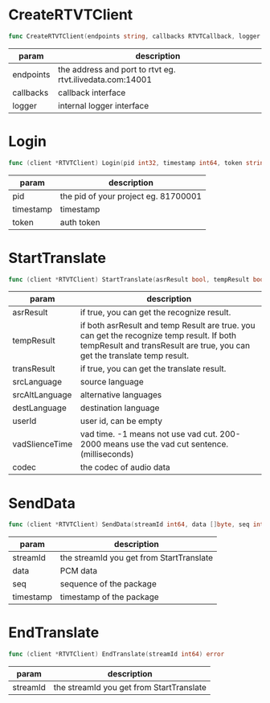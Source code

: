 # CreateRTVTClient

```go
func CreateRTVTClient(endpoints string, callbacks RTVTCallback, logger RTVTLogger) *RTVTClient
```


| **param** | **description**                                           |
| --------- | --------------------------------------------------------- |
| endpoints | the address and port to rtvt eg. rtvt.ilivedata.com:14001 |
| callbacks | callback interface                                        |
| logger    | internal logger interface                                 |

# Login

```go
func (client *RTVTClient) Login(pid int32, timestamp int64, token string) bool
```


| **param** | **description**                      |
| --------- | ------------------------------------ |
| pid       | the pid of your project eg. 81700001 |
| timestamp | timestamp                            |
| token     | auth token                           |

# StartTranslate

```go
func (client *RTVTClient) StartTranslate(asrResult bool, tempResult bool, transResult bool, srcLanguage string, srcAltLauguage []string, destLanguage string, userId string, vadSlienceTime int64, codec AudioCodec) (int64, error)
```


| **param**      | **description**                                                                                                                                                          |
| -------------- | ------------------------------------------------------------------------------------------------------------------------------------------------------------------------ |
| asrResult      | if true, you can get the recognize result.                                                                                                                               |
| tempResult     | if both asrResult and temp Result are true. you can get the recognize temp result. If  both tempResult and transResult are true,  you can get the translate temp result. |
| transResult    | if true, you can get the translate result.                                                                                                                               |
| srcLanguage    | source language                                                                                                                                                          |
| srcAltLanguage | alternative languages  |
| destLanguage   | destination language                                                                                                                                                     |
| userId         | user id, can be empty                                                                                                                                                    |
| vadSlienceTime | vad time. -1 means not use vad cut. 200-2000 means use the vad cut sentence. (milliseconds)                                                                             |
| codec          | the codec of audio data                                                                                                                                                  |

# SendData

```go
func (client *RTVTClient) SendData(streamId int64, data []byte, seq int64, timestamp int64) error
```


| **param** | **description**                          |
| --------- | ---------------------------------------- |
| streamId  | the streamId you get from StartTranslate |
| data      | PCM data                                 |
| seq       | sequence of the package                  |
| timestamp | timestamp of the package                 |

# EndTranslate

```go
func (client *RTVTClient) EndTranslate(streamId int64) error
```


| **param** | **description**                          |
| --------- | ---------------------------------------- |
| streamId  | the streamId you get from StartTranslate |
